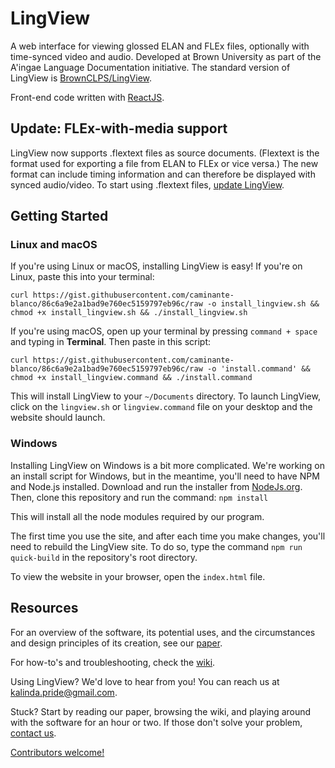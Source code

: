 # LingView 
A web interface for viewing glossed ELAN and FLEx files, optionally with time-synced video and audio. Developed at Brown University as part of the A'ingae Language Documentation initiative. The standard version of LingView is [BrownCLPS/LingView](https://github.com/BrownCLPS/LingView).

Front-end code written with [ReactJS](https://reactjs.org/). 

## Update: FLEx-with-media support
LingView now supports .flextext files as source documents. (Flextext is the format used for exporting a file from ELAN to FLEx or vice versa.) The new format can include timing information and can therefore be displayed with synced audio/video. To start using .flextext files, [update LingView](https://github.com/BrownCLPS/LingView/wiki/Update-LingView).

## Getting Started
### Linux and macOS
If you're using Linux or macOS, installing LingView is easy! If you're on Linux, paste this into your terminal:
```
curl https://gist.githubusercontent.com/caminante-blanco/86c6a9e2a1bad9e760ec5159797eb96c/raw -o install_lingview.sh && chmod +x install_lingview.sh && ./install_lingview.sh
```
If you're using macOS, open up your terminal by pressing `command + space` and typing in **Terminal**. Then paste in this script:
```
curl https://gist.githubusercontent.com/caminante-blanco/86c6a9e2a1bad9e760ec5159797eb96c/raw -o 'install.command' && chmod +x install_lingview.command && ./install.command
```
This will install LingView to your `~/Documents` directory. To launch LingView, click on the `lingview.sh` or `lingview.command` file on your desktop and the website should launch.

### Windows
Installing LingView on Windows is a bit more complicated. We're working on an install script for Windows, but in the meantime, you'll need to have NPM and Node.js installed. Download and run the installer from [NodeJs.org](https://nodejs.org/). Then, clone this repository and run the command:
    `npm install`
    
This will install all the node modules required by our program. 

The first time you use the site, and after each time you make changes, you'll need to rebuild the LingView site. To do so, type the command `npm run quick-build` in the repository's root directory. 

To view the website in your browser, open the `index.html` file.

## Resources

For an overview of the software, its potential uses, and the circumstances and design principles of its creation, see our [paper](http://hdl.handle.net/10125/24916).

For how-to's and troubleshooting, check the [wiki](https://github.com/BrownCLPS/LingView/wiki). 

Using LingView? We'd love to hear from you! You can reach us at [kalinda.pride@gmail.com](mailto:kalinda.pride@gmail.com).

Stuck? Start by reading our paper, browsing the wiki, and playing around with the software for an hour or two. If those don't solve your problem, [contact us](mailto:kalinda.pride@gmail.com).

[Contributors welcome!](https://github.com/BrownCLPS/LingView/wiki/Contributors) 
